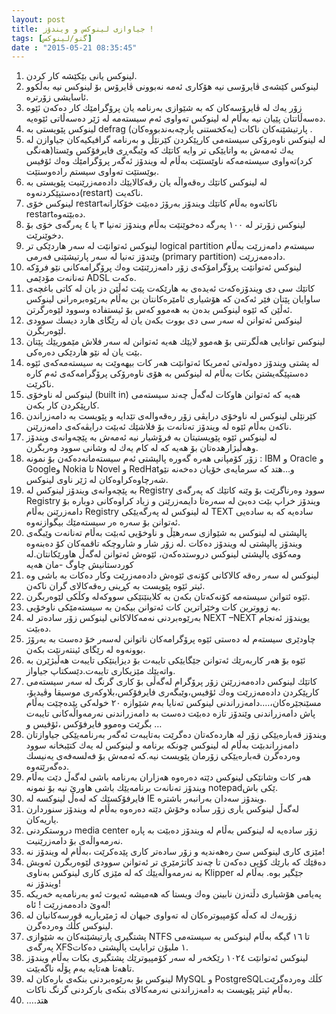 ```yaml
---
layout: post
title: جیاوازی لینوكس و ویندۆز !
tags: [گنو/لینوکس]
date : "2015-05-21 08:35:45"
---
```


1. لینوكس یانی بێكێشە كار كردن.
2. لینوكس كێشەی ڤایرۆسی نیە هۆكاری ئەمە نەبوونی ڤایرۆس بۆ لینوكس نیە بەڵكوو ئاسایشی زۆرترە.
3. زۆر یەك لە ڤایرۆسەكان كە بە شێوازی بەرنامە یان پرۆگرامێك كار دەكەن ئێوە دەسەڵاتتان پێیان نیە بەڵام لە لینوكس تەواوی ئەم سیستەمە لە ژێر دەسەڵاتی ئێوەیە.
4. لینوكس پێویستی بە defrag (یەکخستنی پارچەبەندبووەکان) پارتیشێنەكان ناكات .
5. لە لینوكس ناوەرۆكی سیستەمی كارپێكردن كێرنێڵ و بەرنامە گرافیكیەكان جیاوازن لە یەك ئەمەش بە واتایێكی تر وایە كاتێك كە وێبگەڕی فایرفۆكس وێستا(هەنگی كرد)تەواوی سیستەمەكە ناوێستێت بەڵام لە ویندۆز ئەگەر پرۆگرامێك وەك ئۆفیس بوێستێت تەواوی سیستم رادەوستێت.
6.  لە لینوكس كاتێك رەقەواڵە یان رقەكالایێك دادەمەزرێنیت پێویستی بە دەستپێكردنەوە(restart) ناكەیت.
7.  لینوكس خۆی restartناكاتەوە بەڵام كاتێك ویندۆز بەرۆژ دەبێت خۆكارانە restartدەبێتەوە.
8. لینوكس زۆرتر لە ١٠٠ پەرگە دەخوێنێت بەڵام ویندۆز تەنیا ٣ یا ٤ پەرگەی خۆی بۆ دخوێنرێت.
9. لینوكس ئەتوانێت لە سەر هاردێكی تر logical partition سیستەم دامەزرێت بەڵام وێندۆز تەنیا لە سەر پارتیشێنی فەرمی (primary partition) دادەمەزرێت.
10. لینوكس ئەتوانێت پرۆگرامۆكەی زۆر دامەزرێنێت وەك پرۆگرامەكانی نێو فرۆكە تەنانەت مۆدێمی ADSL ەكەت.
11. كاتێك سی دی ویندۆزەكەت ئەیدەی بە هارێكەت پێت ئەڵێن دز یان لە كاتی باغچەی ساوایان پێتان فێر ئەكەن كە هۆشیاری ئامێرەكانتان بن بەڵام بەرێوەبرەرانی لینوكس ئەڵێن كە ئێوە لینوكس بدەن بە هەموو كەس بۆ ئیستفادە وسوود لێوەرگرتن.
12. لینوكس ئەتوانن لە سەر سی دی بووت بكەن یان لە رێگای هارد دیسك سوودی لێوەربگرن.
13. لینوكس توانایی هەڵگرتنی بۆ هەموو لایێك هەیە ئەتوانن لە سەر فلاش مێموریێك پێتان بێت یان لە نێو هاردێكی دەرەكی.
14. لە پشتی ویندۆز دەولەتی ئەمریكا ئەتوانێت هەر كات بیهەوێت بە سیستەمەكەی ئێوە دەستپێگەیشتن بكات بەڵام لە لینوكس بە هۆی ناوەرۆكی پرۆگرامەكەی ئەم كارە ناكرێت.
15. لینوكس لە ناوخۆی (built in) هەیە كە ئەتوانن هاوكات لەگەڵ چەند سیستەمی كارپێكردن كار بكەن.
16. كێرنێلی لینوكس لە ناوخۆی درایڤی زۆر رەقەوالەی تێدایە و پێویست بە دامەزراندن ناكەن بەڵام ئێوە لە ویندۆز تەنانەت بۆ فلاشێك ئەبێت درایڤەكەی دامەزرێنن.
17. لە لینوكس ئێوە پێویستیتان بە فرۆشیار نیە ئەمەش بە پێچەوانەی ویندۆز وهەڵبژارهدەتان بۆ هەیە كە لە كام یەك لە وشانی سوود وەربگرن.
18. زۆر كۆمپانی هەرە گەورە پالپشتی ئەم سیستەمانەدەكەن بۆ نمونە : IBM و Oracle و Googleو Nokia تا Novel و RedHatو…هتد كە سرمایەی خۆیان دەخەنە نێو شەرچاوەكراوەكان لە ژێر ناوی لینوكس.
19. بە پێچەوانەی ویندۆز لینوكس لە Registry سوود وەرناگرێت بۆ وێنە كاتێك كە پەرگەی Registry ویندۆز خراپ بێت دەبێ لە سەرەتا دایمەزرێنن و زیاد كراوەكانی دوبارە بۆ دامەزرێنن بەڵام Registry لە لینوكس لە پەرگەیێكی TEXT سادەیە كە بە سادەیی ئەتوانن بۆ سەره ەر سیستەمێك بیگوازنەوە.
20. پالپشتی لە لینوكس بە شێوازی سەرهێڵ و ناوخۆیی ئەبێت بەڵام تەنانەت وێبگەی ویندۆز پالپشتی لە ویندۆز دەكات .لە زۆر شار و شاروچكە تاقمەكان كۆ دەبنەوە ومەكۆی پالپشتی لینوكس دروستدەكەن، ئێوەش ئەتوانن لەگەڵ هاورێكانتان.لە كوردستانیش چاوگ -مان هەیە
21. لینوكس لە سەر رەقە كالاكانی كۆنەی ئێوەش دادەمەزرێت وكار دەكات بە باشی وە ئیتر ئێوە پێویست بە كڕینی رەقەكالای گران ناكەن.
22. ئێوە ئتوانن سیستەمە كۆنەكەتان بكەن بە كلاینێتێكی سووكەلە وكڵكی لێوەربگرن.
23. بە زووترین كات وخێراترین كات ئەتوانن بیكەن بە سیستەمێكی ناوخۆیی.
24. بەرێوەبردنی نەمەكالاكانی لینوكس زۆر سادەتر لە NEXT –NEXT یویندۆز ئەنجام دەبێت.
25. چاودێری سیستەم لە دەستی ئێوە پرۆگرامەكان ناتوانن لەسەر خۆ دەست بە بەرۆژ بوونەوە لە رێگای ئینتەرنێت بكەن.
26. ئێوە بۆ هەر كاربەرێك ئەتوانن جێگایێكی تایبەت بۆ دیزاینێكی تایبەت هەڵبژێرن بە واتەیێك مێزیكاری تایبەت.دێسكتاپ جیاواز.
27. كاتێك لینوكس دادەمەزرێنن زۆر پرۆگرام لەگەڵی بۆ كاری گرنگ لە سەر سیستەمی كارپێكردن دادەمەزرێت وەك ئۆفیس،وێبگەری فایرفۆكس،بلاوكەری موسیقا وڤیدیۆ، مسێنجێرەكان،….دامەزراندنی لینوكس تەنایا بەم شێوازە ٢٠ خولەكی پێدەچێت بەڵام پاش دامەزراندنی وێندۆز تازە دەبێت دەست بە دامەزراندنی نەرمەواڵەكانی تایبەت بگرێت وەموو فایرفۆكس ،ئۆفیس و …
28. ویندۆز قەبارەیێكی زۆر لە هاردەكەتان دەگرێت بەتایبەت ئەگەر بەرنامەیێكی جیاوازتان دامەزراندبێت بەڵام لە لینوكس چونكە برنامە و لینوكس لە یەك كتێبخانە سوود وەردەگرن قەبارەیێكی زۆرمان پێویست نیە.كە ئەمەش بۆ فەلسەفەی یەنیسك دەگەرێتەوە.
29.  هەر كات وشانێكی لینوكس دێتە دەرەوە هەزاران بەرنامە باشی لەگەڵ دێت بەڵام ویندۆز تەنانەت برنامەیێك باشی هاورێ نیە بۆ نمونە notepadێكی باش.
30. فایرفۆكسێك كە لەەڵ لینوكسە لە IE ویندۆز سەدان بەرانبەر باشترە.
31. لەگەڵ لینوكس یاری زۆر سادە وخۆش دێتە دەرەوە بەڵام لە ویندۆز سنوردارن یاریەكان.
32. دروستكردنی media center زۆر سادەیە لە لینوكس بەڵام لە ویندۆز دەبێت بە پارە نەرمەواڵەی بۆ دامەزرێنیت.
33. مێزی كاری لینوكس سێ رەهەندیە و زۆر سادەتر كاری پێدەكرێت ،بەڵام لە ویندۆز نە!
34. دەقێك كە بارێك كۆپی دەكەن تا چەند كاتژمێری تر ئەتوانن سوودی لێوەربگرن ئەویش بە نەرمەواڵەیێك كە لە مێزی كاری لینوكس بەناوی Klipper جێگیر بوە. بەڵام لە ویندۆز نە!
35. پەیامی هۆشیاری دڵتەزن نابینن وەك ویستا كە هەمیشە ئەیوت ئەو بەرنامەیە خەریكە لەوێ دادەمەزرێت ! ئاه!
36.  زۆریەك لە كەڵە كۆمپیوترەكان لە تەواوی جیهان لە ژمێریاریە قورسەكانیان لە لینوكس كڵك وەردەگرن.
37.  پشتگیری پارتیشێنەكان بە شێوازی NTFS تا ١٦ گیگە بەڵام لینوكس بە سیستەمی پەرگەی XFS١ ملیۆن ترابایت پاڵپشتی دەكات.
38.  لینوكس ئەتوانێت ١٠٢٤ رێكخەر لە سەر كۆمپیوترێك پشتگیری بكات بەڵام ویندۆز تاهەتا هەتایە بەم پۆڵە ناگەیێت.
39. لینوكس بۆ بەرێوەبردنی بنكەی بارەكان لە MySQL و PostgreSQLكڵك وەردەگرێت بەڵام ئیتر پێویست بە دامەزراندنی نەرمەكالای بنكەی باركردنی گرنگ ناكات.
40. ….هتد